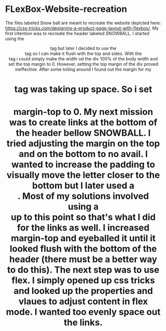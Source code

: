 # FLexBox-Website-recreation
The files labeled Snow ball are meant to recreate the website depicted here: https://css-tricks.com/designing-a-product-page-layout-with-flexbox/.
My first intention was to recreate the header labeled SNOWBALL. I started using the <header> tag but later I decided to use the <div> tag so I can make it flush with the top and sides. With the <div> tag i could simply make the width od the div 100% of the body width and set the top margin to 0. However, setting the top margin of the div proved ineffective. After some toiling around I found out the margin for my <h1> tag was taking up space. So i set <h1> margin-top to 0.
My next mission was to create links at the bottom of the header bellow SNOWBALL. I tried adjusting the margin on the top and on the bottom to no avail. I wanted to increase the padding to visually move the letter closer to the bottom but I later used a <div>. Most of my solutions involved using a <div> up to this point so that's what I did for the links as well. I increased margin-top and eyeballed it until it looked flush with the bottom of the header (there must be a better way to do this).
The next step was to use flex. I simply opened up css tricks and looked up the properties and vlaues to adjust content in flex mode. I wanted too evenly space out the links.
